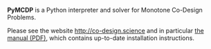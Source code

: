

**PyMCDP** is a Python interpreter and solver for Monotone Co-Design Problems.

Please see the website <http://co-design.science> and in particular [the manual (PDF)][manual],
which contains up-to-date installation instructions.

[manual]: https://andreacensi.github.io/mcdp-manual/mcdp-manual.pdf
